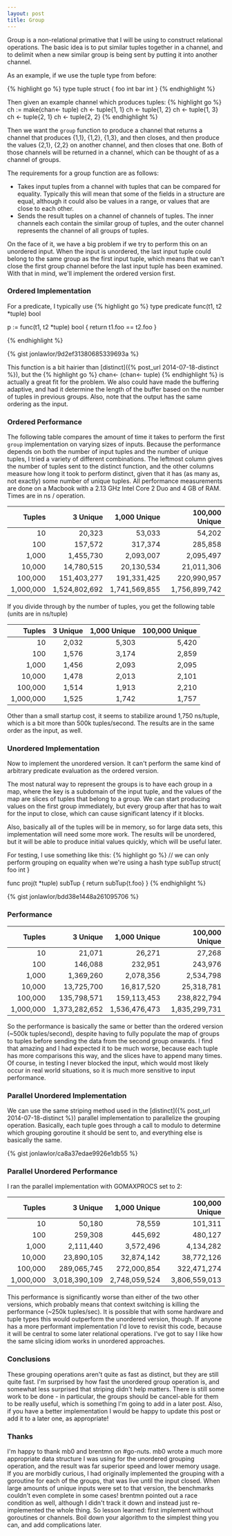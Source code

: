 ```yaml
---
layout: post
title: Group
---
```


Group is a non-relational primative that I will be using to construct relational operations.  The basic idea is to put similar tuples together in a channel, and to delimit when a new similar group is being sent by putting it into another channel.

As an example, if we use the tuple type from before:

{% highlight go %}
type tuple struct {
  foo int
  bar int
}
{% endhighlight %}

Then given an example channel which produces tuples:
{% highlight go %}
ch := make(chan<- tuple)
ch <- tuple{1, 1}
ch <- tuple{1, 2}
ch <- tuple{1, 3}
ch <- tuple{2, 1}
ch <- tuple{2, 2}
{% endhighlight %}

Then we want the `group` function to produce a channel that returns a channel that produces {1,1}, {1,2}, {1,3}, and then closes, and then produce the values {2,1}, {2,2} on another channel, and then closes that one.  Both of those channels will be returned in a channel, which can be thought of as a channel of groups.

The requirements for a group function are as follows:

* Takes input tuples from a channel with tuples that can be compared for equality.  Typically this will mean that some of the fields in a structure are equal, although it could also be values in a range, or values that are close to each other.
* Sends the result tuples on a channel of channels of tuples.  The inner channels each contain the similar group of tuples, and the outer channel represents the channel of all groups of tuples.

On the face of it, we have a big problem if we try to perform this on an unordered input.  When the input is unordered, the last input tuple could belong to the same group as the first input tuple, which means that we can't close the first group channel before the last input tuple has been examined.  With that in mind, we'll implement the ordered version first.

### Ordered Implementation

For a predicate, I typically use
{% highlight go %}
type predicate func(t1, t2 *tuple) bool

p := func(t1, t2 *tuple) bool { return t1.foo == t2.foo }

{% endhighlight %}

{% gist jonlawlor/9d2ef31380685339693a %}

This function is a bit hairier than [distinct]({% post_url 2014-07-18-distinct %}), but the {% highlight go %} chan<- (chan<- tuple) {% endhighlight %} is actually a great fit for the problem.  We also could have made the buffering adaptive, and had it determine the length of the buffer based on the number of tuples in previous groups.  Also, note that the output has the same ordering as the input.

### Ordered Performance

The following table compares the amount of time it takes to perform the first `group` implementation on varying sizes of inputs.  Because the performance depends on both the number of input tuples and the number of unique tuples, I tried a variety of different combinations.  The leftmost column gives the number of tuples sent to the distinct function, and the other columns measure how long it took to perform distinct, given that it has (as many as, not exactly) some number of unique tuples.  All performance measurements are done on a Macbook with a 2.13 GHz Intel Core 2 Duo and 4 GB of RAM.  Times are in ns / operation.

<table>
  <thead>
    <tr align="right">
      <th>Tuples</th>
      <th>3 Unique</th>
      <th>1,000 Unique</th>
      <th>100,000 Unique</th>
    </tr>
  </thead>
<tbody>
<tr align="right">
<td>10</td>	<td>20,323</td>	<td>53,033</td>	<td>54,202</td>
</tr>
<tr align="right">
<td>100</td>	<td>157,572</td>	<td>317,374</td>	<td>285,858</td>
</tr>
<tr align="right">
<td>1,000</td>	<td>1,455,730</td>	<td>2,093,007</td>	<td>2,095,497</td>
</tr>
<tr align="right">
<td>10,000</td>	<td>14,780,515</td>	<td>20,130,534</td>	<td>21,011,306</td>
</tr>
<tr align="right">
<td>100,000</td>	<td>151,403,277</td>	<td>191,331,425</td>	<td>220,990,957</td>
</tr>
<tr align="right">
<td>1,000,000</td>	<td>1,524,802,692</td>	<td>1,741,569,855</td>	<td>1,756,899,742</td>
</tr>
</tbody>
</table>

If you divide through by the number of tuples, you get the following table (units are in ns/tuple)

<table>
  <thead>
    <tr align="right">
      <th>Tuples</th>
      <th>3 Unique</th>
      <th>1,000 Unique</th>
      <th>100,000 Unique</th>
    </tr>
  </thead>
<tbody>
<tr align="right">
<td>10</td>	<td>2,032</td>	<td>5,303</td>	<td>5,420</td>
</tr>
<tr align="right">
<td>100</td>	<td>1,576</td>	<td>3,174</td>	<td>2,859</td>
</tr>
<tr align="right">
<td>1,000</td>	<td>1,456</td>	<td>2,093</td>	<td>2,095</td>
</tr>
<tr align="right">
<td>10,000</td>	<td>1,478</td>	<td>2,013</td>	<td>2,101</td>
</tr>
<tr align="right">
<td>100,000</td>	<td>1,514</td>	<td>1,913</td>	<td>2,210</td>
</tr>
<tr align="right">
<td>1,000,000</td>	<td>1,525</td>	<td>1,742</td>	<td>1,757</td>
</tr>
</tbody>
</table>

Other than a small startup cost, it seems to stabilize around 1,750 ns/tuple, which is a bit more than 500k tuples/second.  The results are in the same order as the input, as well.

### Unordered Implementation

Now to implement the unordered version.  It can't perform the same kind of arbitrary predicate evaluation as the ordered version.  

The most natural way to represent the groups is to have each group in a map, where the key is a subdomain of the input tuple, and the values of the map are slices of tuples that belong to a group.  We can start producing values on the first group immediately, but every group after that has to wait for the input to close, which can cause significant latency if it blocks.

Also, basically all of the tuples will be in memory, so for large data sets, this implementation will need some more work.  The results will be unordered, but it will be able to produce initial values quickly, which will be useful later.

For testing, I use something like this:
{% highlight go %}
// we can only perform grouping on equality when we're using a hash
type subTup struct{ foo int }

func proj(t *tuple) subTup { return subTup{t.foo} }
{% endhighlight %}

{% gist jonlawlor/bdd38e1448a261095706 %}

### Performance


<table>
  <thead>
    <tr align="right">
      <th>Tuples</th>
      <th>3 Unique</th>
      <th>1,000 Unique</th>
      <th>100,000 Unique</th>
    </tr>
  </thead>
<tbody>
<tr align="right">
<td>10</td>	<td>21,071</td>	<td>26,271</td>	<td>27,268</td>
</tr>
<tr align="right">
<td>100</td>	<td>146,088</td>	<td>232,951</td>	<td>243,976</td>
</tr>
<tr align="right">
<td>1,000</td>	<td>1,369,260</td>	<td>2,078,356</td>	<td>2,534,798</td>
</tr>
<tr align="right">
<td>10,000</td>	<td>13,725,700</td>	<td>16,817,520</td>	<td>25,318,781</td>
</tr>
<tr align="right">
<td>100,000</td>	<td>135,798,571</td>	<td>159,113,453</td>	<td>238,822,794</td>
</tr>
<tr align="right">
<td>1,000,000</td>	<td>1,373,282,652</td>	<td>1,536,476,473</td>	<td>1,835,299,731</td>
</tr>
</tbody>
</table>

So the performance is basically the same or better than the ordered version (~500k tuples/second), despite having to fully populate the map of groups to tuples before sending the data from the second group onwards.  I find that amazing and I had expected it to be much worse, because each tuple has more comparisons this way, and the slices have to append many times.  Of course, in testing I never blocked the input, which would most likely occur in real world situations, so it is much more sensitive to input performance.

### Parallel Unordered Implementation

We can use the same striping method used in the [distinct]({% post_url 2014-07-18-distinct %}) parallel implementation to parallelize the grouping operation.  Basically, each tuple goes through a call to modulo to determine which grouping goroutine it should be sent to, and everything else is basically the same.

{% gist jonlawlor/ca8a37edae9926e1db55 %}

### Parallel Unordered Performance

I ran the parallel implementation with GOMAXPROCS set to 2:

<table>
  <thead>
    <tr align="right">
      <th>Tuples</th>
      <th>3 Unique</th>
      <th>1,000 Unique</th>
      <th>100,000 Unique</th>
    </tr>
  </thead>
<tbody>
<tr align="right">
<td>10</td>	<td>50,180</td>	<td>78,559</td>	<td>101,311</td>
</tr>
<tr align="right">
<td>100</td>	<td>259,308</td>	<td>445,692</td>	<td>480,127</td>
</tr>
<tr align="right">
<td>1,000</td>	<td>2,111,440</td>	<td>3,572,496</td>	<td>4,134,282</td>
</tr>
<tr align="right">
<td>10,000</td>	<td>23,890,105</td>	<td>32,874,142</td>	<td>38,772,126</td>
</tr>
<tr align="right">
<td>100,000</td>	<td>289,065,745</td>	<td>272,000,854</td>	<td>322,471,274</td>
</tr>
<tr align="right">
<td>1,000,000</td>	<td>3,018,390,109</td>	<td>2,748,059,524</td>	<td>3,806,559,013</td>
</tr>
</tbody>
</table>

This performance is significantly worse than either of the two other versions, which probably means that context switching is killing the performance (~250k tuples/sec).  It is possible that with some hardware and tuple types this would outperform the unordered version, though.  If anyone has a more performant implementation I'd love to revisit this code, because it will be central to some later relational operations.  I've got to say I like how the same slicing idiom works in unordered approaches.

### Conclusions

These grouping operations aren't quite as fast as distinct, but they are still quite fast.  I'm surprised by how fast the unordered group operation is, and somewhat less surprised that striping didn't help matters.  There is still some work to be done - in particular, the groups should be cancel-able for them to be really useful, which is something I'm going to add in a later post.  Also, if you have a better implementation I would be happy to update this post or add it to a later one, as appropriate!

### Thanks

I'm happy to thank mb0 and brentmn on #go-nuts.  mb0 wrote a much more appropriate data structure I was using for the unordered grouping operation, and the result was far superior speed and lower memory usage.  If you are morbidly curious, I had originally implemented the grouping with a goroutine for each of the groups, that was live until the input closed.  When large amounts of unique inputs were set to that version, the benchmarks couldn't even complete in some cases!  brentmn pointed out a race condition as well, although I didn't track it down and instead just re-implemented the whole thing.  So lesson learned: first implement without goroutines or channels.  Boil down your algorithm to the simplest thing you can, and add complications later.
